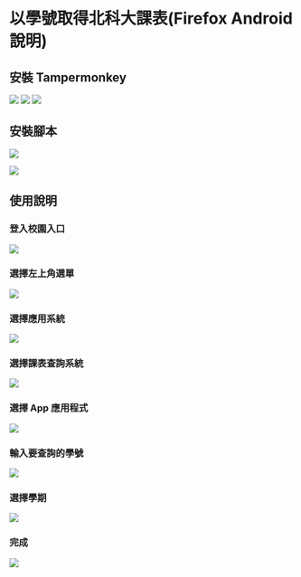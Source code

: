 #  以學號取得北科大課表(Firefox Android 說明)
## 安裝 Tampermonkey
![](assets/s12.jpg)
![](assets/s13.jpg)
![](assets/s14.jpg)

## 安裝腳本
[![](https://img.shields.io/static/v1?style=for-the-badge&message=Install&color=00485B&logo=Tampermonkey&logoColor=FFFFFF&label=)](https://codeberg.org/proton-penguin/NTUT-get-curriculum-by-id/raw/branch/main/getCurriculum.user.js)

![](assets/s15.png)

## 使用說明

### 登入校園入口
![](assets/s1.png)

### 選擇左上角選單
![](assets/s2.png)

### 選擇應用系統
![](assets/s3.png)

### 選擇課表查詢系統
![](assets/s4.png)

### 選擇 App 應用程式
![](assets/s5.png)

### 輸入要查詢的學號
![](assets/s6.png)

### 選擇學期
![](assets/s7.png)

### 完成
![](assets/s8.png)
